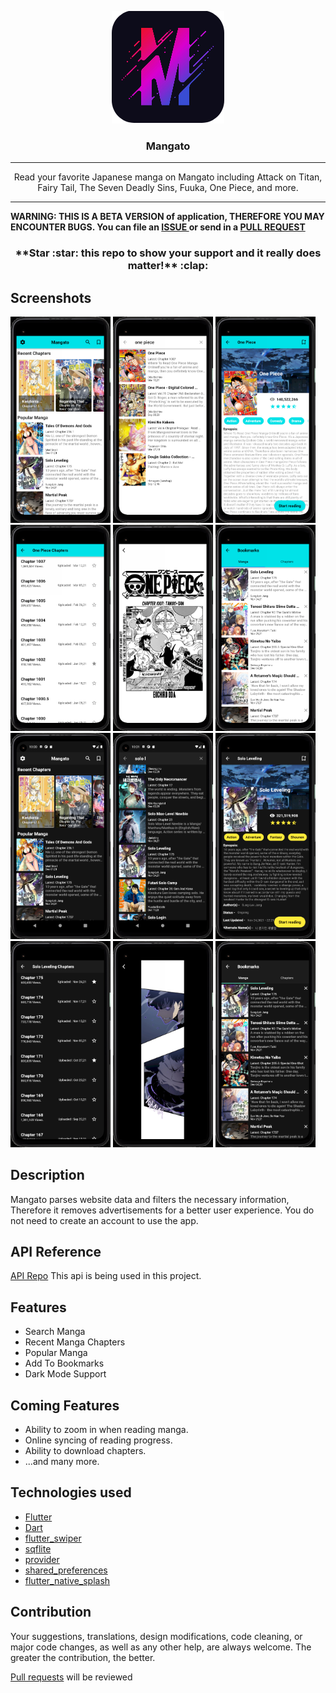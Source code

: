 <p align="center">
 <img src="assets/favico/logo180x180.png" alt="Mangato"></a>
</p>

<h3 align="center">Mangato</h3>

---

<p align = "center">Read your favorite Japanese manga on Mangato including Attack on Titan, Fairy Tail, The Seven Deadly Sins, Fuuka, One Piece, and more.</p>

---

<b> WARNING: THIS IS A BETA VERSION of application, THEREFORE YOU MAY ENCOUNTER BUGS. You can file an <a href="https://github.com/riimuru/Mangato/issues/new">ISSUE </a> or send in a <a href="https://github.com/riimuru/Mangato/pulls">PULL REQUEST </a>

</b>
<h3 align="center">**Star :star:  this repo to show your support and it really does matter!** :clap:</h4>

## Screenshots

[<img src="assets/screenshots/screenshot1.png" width=160>](assets/screenshots/screenshot1.png)
[<img src="assets/screenshots/screenshot2.png" width=160>](assets/screenshots/screenshot2.png)
[<img src="assets/screenshots/screenshot3.png" width=160>](assets/screenshots/screenshot3.png)
[<img src="assets/screenshots/screenshot4.png" width=160>](assets/screenshots/screenshot4.png)
[<img src="assets/screenshots/screenshot5.png" width=160>](assets/screenshots/screenshot5.png)
[<img src="assets/screenshots/screenshot6.png" width=160>](assets/screenshots/screenshot6.png)
[<img src="assets/screenshots/screenshot1.1.png" width=160>](assets/screenshots/screenshot1.1.png)
[<img src="assets/screenshots/screenshot2.1.png" width=160>](assets/screenshots/screenshot2.1.png)
[<img src="assets/screenshots/screenshot3.1.png" width=160>](assets/screenshots/screenshot3.1.png)
[<img src="assets/screenshots/screenshot4.1.png" width=160>](assets/screenshots/screenshot4.1.png)
[<img src="assets/screenshots/screenshot5.1.png" width=160>](assets/screenshots/screenshot5.1.png)
[<img src="assets/screenshots/screenshot6.1.png" width=160>](assets/screenshots/screenshot6.1.png)

## Description

Mangato parses website data and filters the necessary information, Therefore it removes advertisements for a better user experience. You do not need to create an account to use the app.

## API Reference
[API Repo](https://github.com/riimuru/Mangato-api) This api is being used in this project.

## Features

- Search Manga
- Recent Manga Chapters
- Popular Manga
- Add To Bookmarks
- Dark Mode Support

## Coming Features

- Ability to zoom in when reading manga.
- Online syncing of reading progress.
- Ability to download chapters.
- ...and many more.

## Technologies used

- [Flutter](https://docs.flutter.dev/)
- [Dart](https://dart.dev/)
- [flutter_swiper](https://pub.dev/packages/flutter_swiper)
- [sqflite](https://pub.dev/packages/sqflite)
- [provider](https://pub.dev/packages/provider)
- [shared_preferences](https://pub.dev/packages/shared_preferences)
- [flutter_native_splash](https://pub.dev/packages/flutter_native_splash)

## Contribution

Your suggestions, translations, design modifications, code cleaning, or major code changes, as well as any other help, are always welcome. The greater the contribution, the better.

[Pull requests](https://github.com/riimuru/Mangato/pulls) will be reviewed
